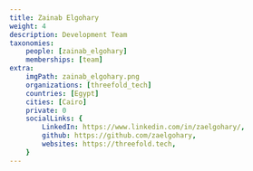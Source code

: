 ```yaml
---
title: Zainab Elgohary
weight: 4
description: Development Team
taxonomies:
    people: [zainab_elgohary]
    memberships: [team]
extra:
    imgPath: zainab_elgohary.png
    organizations: [threefold_tech]
    countries: [Egypt]
    cities: [Cairo]
    private: 0
    socialLinks: {
        LinkedIn: https://www.linkedin.com/in/zaelgohary/,
        github: https://github.com/zaelgohary,
        websites: https://threefold.tech,
    }
---
```


<!--

 Zainab has over 2 years of practical experience in Front End development. She's experienced in working in popular JS frameworks & libraries such as Vue, Svelte & React in addition to cloud tools like Docker, Kubernetes & Helm.  

--!>